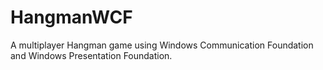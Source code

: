 # HangmanWCF
A multiplayer Hangman game using Windows Communication Foundation and Windows Presentation Foundation.
